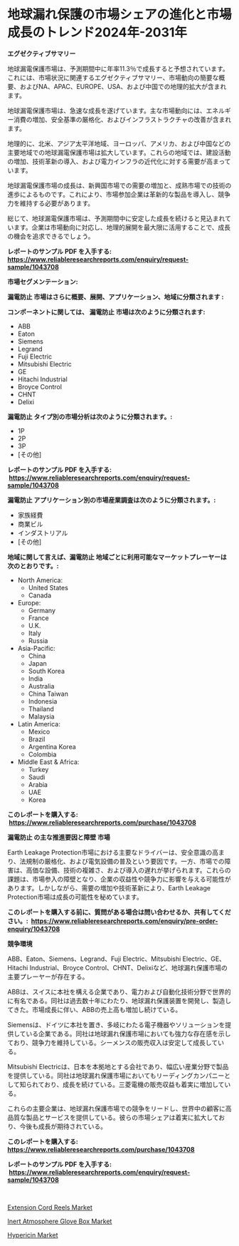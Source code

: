 <p><h1>地球漏れ保護の市場シェアの進化と市場成長のトレンド2024年-2031年</h1></p><p><strong>エグゼクティブサマリー</strong></p>
<p><p>地球漏電保護市場は、予測期間中に年率11.3％で成長すると予想されています。これには、市場状況に関連するエグゼクティブサマリー、市場動向の簡要な概要、およびNA、APAC、EUROPE、USA、および中国での地理的拡大が含まれます。</p><p>地球漏電保護市場は、急速な成長を遂げています。主な市場動向には、エネルギー消費の増加、安全基準の厳格化、およびインフラストラクチャの改善が含まれます。</p><p>地理的に、北米、アジア太平洋地域、ヨーロッパ、アメリカ、および中国などの主要地域での地球漏電保護市場は拡大しています。これらの地域では、建設活動の増加、技術革新の導入、および電力インフラの近代化に対する需要が高まっています。</p><p>地球漏電保護市場の成長は、新興国市場での需要の増加と、成熟市場での技術の進歩によるものです。これにより、市場参加企業は革新的な製品を導入し、競争力を維持する必要があります。</p><p>総じて、地球漏電保護市場は、予測期間中に安定した成長を続けると見込まれています。企業は市場動向に対応し、地理的展開を最大限に活用することで、成長の機会を追求できるでしょう。</p></p>
<p><strong>レポートのサンプル PDF を入手する: <a href="https://www.reliableresearchreports.com/enquiry/request-sample/1043708">https://www.reliableresearchreports.com/enquiry/request-sample/1043708</a></strong></p>
<p><strong>市場セグメンテーション:</strong></p>
<p><strong> 漏電防止 市場はさらに概要、展開、アプリケーション、地域に分類されます :</strong></p>
<p><strong>コンポーネントに関しては、 漏電防止 市場は次のように分類されます: &nbsp;</strong></p>
<p><ul><li>ABB</li><li>Eaton</li><li>Siemens</li><li>Legrand</li><li>Fuji Electric</li><li>Mitsubishi Electric</li><li>GE</li><li>Hitachi Industrial</li><li>Broyce Control</li><li>CHNT</li><li>Delixi</li></ul></p>
<p><strong> 漏電防止 タイプ別の市場分析は次のように分類されます。:</strong></p>
<p><ul><li>1P</li><li>2P</li><li>3P</li><li>[その他]</li></ul></p>
<p><strong>レポートのサンプル PDF を入手する: &nbsp;<a href="https://www.reliableresearchreports.com/enquiry/request-sample/1043708">https://www.reliableresearchreports.com/enquiry/request-sample/1043708</a></strong></p>
<p><strong> 漏電防止 アプリケーション別の市場産業調査は次のように分類されます。:</strong></p>
<p><ul><li>家族経費</li><li>商業ビル</li><li>インダストリアル</li><li>[その他]</li></ul></p>
<p><strong>地域に関して言えば、漏電防止 地域ごとに利用可能なマーケットプレーヤーは次のとおりです。:</strong></p>
<p><ul>
    <li>
        North America:
        <ul>
            <li>United States</li>
            <li>Canada</li>
        </ul>
    </li>
    <li>
        Europe:
        <ul>
            <li>Germany</li>
            <li>France</li>
            <li>U.K.</li>
            <li>Italy</li>
            <li>Russia</li>
        </ul>
    </li>
    <li>
        Asia-Pacific:
        <ul>
            <li>China</li>
            <li>Japan</li>
            <li>South Korea</li>
            <li>India</li>
            <li>Australia</li>
            <li>China Taiwan</li>
            <li>Indonesia</li>
            <li>Thailand</li>
            <li>Malaysia</li>
        </ul>
    </li>
    <li>
        Latin America:
        <ul>
            <li>Mexico</li>
            <li>Brazil</li>
            <li>Argentina Korea</li>
            <li>Colombia</li>
        </ul>
    </li>
    <li>
        Middle East & Africa:
        <ul>
            <li>Turkey</li>
            <li>Saudi</li>
            <li>Arabia</li>
            <li>UAE</li>
            <li>Korea</li>
        </ul>
    </li>
    </ul></p>
<p><strong>このレポートを購入する: &nbsp;<a href="https://www.reliableresearchreports.com/purchase/1043708">https://www.reliableresearchreports.com/purchase/1043708</a></strong></p>
<p><strong>漏電防止 の主な推進要因と障壁 市場</strong></p>
<p><p>Earth Leakage Protection市場における主要なドライバーは、安全意識の高まり、法規制の厳格化、および電気設備の普及という要因です。一方、市場での障害は、高価な設備、技術の複雑さ、および導入の遅れが挙げられます。これらの課題は、市場参入の障壁となり、企業の収益性や競争力に影響を与える可能性があります。しかしながら、需要の増加や技術革新により、Earth Leakage Protection市場は成長の可能性を秘めています。</p></p>
<p><strong>このレポートを購入する前に、質問がある場合は問い合わせるか、共有してください。:&nbsp; <a href="https://www.reliableresearchreports.com/enquiry/pre-order-enquiry/1043708">https://www.reliableresearchreports.com/enquiry/pre-order-enquiry/1043708</a></strong></p>
<p><strong>競争環境</strong></p>
<p><p>ABB、Eaton、Siemens、Legrand、Fuji Electric、Mitsubishi Electric、GE、Hitachi Industrial、Broyce Control、CHNT、Delixiなど、地球漏れ保護市場の主要プレーヤーが存在する。</p><p>ABBは、スイスに本社を構える企業であり、電力および自動化技術分野で世界的に有名である。同社は過去数十年にわたり、地球漏れ保護装置を開発し、製造してきた。市場成長に伴い、ABBの売上高も増加し続けている。</p><p>Siemensは、ドイツに本社を置き、多岐にわたる電子機器やソリューションを提供している企業である。同社は地球漏れ保護市場においても強力な存在感を示しており、競争力を維持している。シーメンスの販売収入は安定して成長している。</p><p>Mitsubishi Electricは、日本を本拠地とする会社であり、幅広い産業分野で製品を提供している。同社は地球漏れ保護市場においてもリーディングカンパニーとして知られており、成長を続けている。三菱電機の販売収益も着実に増加している。</p><p>これらの主要企業は、地球漏れ保護市場での競争をリードし、世界中の顧客に高品質な製品とサービスを提供している。彼らの市場シェアは着実に拡大しており、今後も成長が期待されている。</p></p>
<p><strong>このレポートを購入する: &nbsp; <a href="https://www.reliableresearchreports.com/purchase/1043708">https://www.reliableresearchreports.com/purchase/1043708</a></strong></p>
<p><strong>レポートのサンプル PDF を入手する: &nbsp;<a href="https://www.reliableresearchreports.com/enquiry/request-sample/1043708">https://www.reliableresearchreports.com/enquiry/request-sample/1043708</a></strong><strong></strong></p>
<p>&nbsp;</p>
<p><p><a href="https://view.publitas.com/reportprime-1/extension-cord-reels-market-size-growing-and-forecasted-for-period-from-2023-2030-and-provides-complete-market-analysis-of-this-market/">Extension Cord Reels Market</a></p><p><a href="https://view.publitas.com/reportprime-1/inert-atmosphere-glove-box-market-size-global-industry-overview-market-segmentation-and-forecast-2023-to-2030/">Inert Atmosphere Glove Box Market</a></p><p><a href="https://github.com/Angelnienowdseej3e45z3p8c/Market-Research-Report-List-1/blob/main/hypericin-market.md">Hypericin Market</a></p></p>